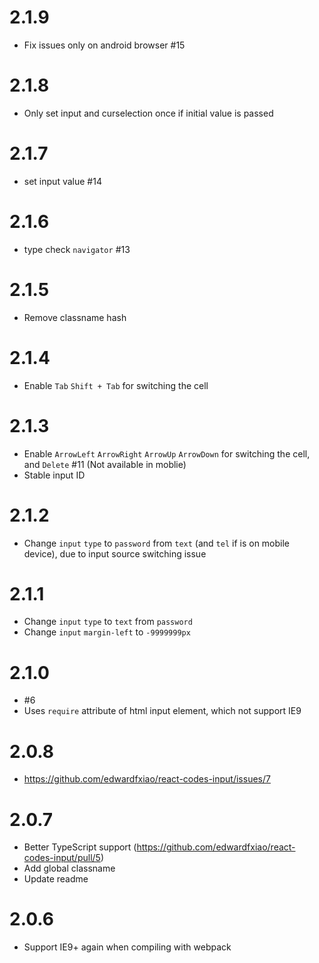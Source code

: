 # 2.1.9

- Fix issues only on android browser #15

# 2.1.8

- Only set input and curselection once if initial value is passed

# 2.1.7

- set input value #14

# 2.1.6

- type check `navigator` #13

# 2.1.5

- Remove classname hash

# 2.1.4

- Enable `Tab` `Shift + Tab` for switching the cell

# 2.1.3

- Enable `ArrowLeft` `ArrowRight` `ArrowUp` `ArrowDown` for switching the cell, and `Delete` #11 (Not available in moblie)
- Stable input ID

# 2.1.2

- Change `input` `type` to `password` from `text` (and `tel` if is on mobile device), due to input source switching issue

# 2.1.1

- Change `input` `type` to `text` from `password`
- Change `input` `margin-left` to `-9999999px`

# 2.1.0

- #6
- Uses `require` attribute of html input element, which not support IE9

# 2.0.8

- https://github.com/edwardfxiao/react-codes-input/issues/7

# 2.0.7

- Better TypeScript support (https://github.com/edwardfxiao/react-codes-input/pull/5)
- Add global classname
- Update readme

# 2.0.6

- Support IE9+ again when compiling with webpack
